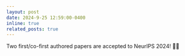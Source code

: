 ```yaml
---
layout: post
date: 2024-9-25 12:59:00-0400
inline: true
related_posts: true
---
```


Two first/co-first authored papers are accepted to NeurIPS 2024! 🎉🎉
